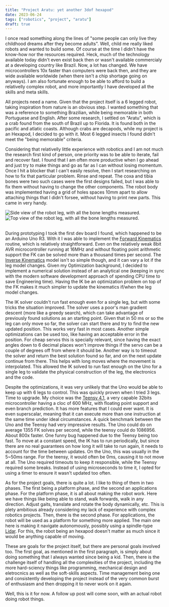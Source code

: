 ```yaml
---
title: "Project Aratu: yet another 3dof hexapod"
date: 2023-06-24
tags: ["robotics", "project", "aratu"]
draft: true
---
```


I once read something along the lines of "some people can only live they
childhood dreams after they become adults". Well, child me really liked robots
and wanted to build some. Of course at the time I didn't have the know-how nor
the resources required. Heck, much of the technology available today didn't
even exist back then or wasn't available commercialy at a developing country
like Brazil. Now, a lot has changed. We have microcontrollers 10x faster than
computers were back then, and they are wide available worldwide (when there
isn't a chip shortage going on anyways). I am also fortunate enough to be able
to afford to build a relativelly complex robot, and more importantly I have
developed all the skills and meta skills.

All projects need a name. Given that the project itself is a 6 legged robot,
taking inspiration from nature is an obvious step. I wanted something that
was a reference to something Brazilian, while being memorable in both
Portuguese and English. After some research, I settled on "Aratu", which is
a crab found from the south of Brazil up to Florida. It is found both in the
pacific and atlatic coasts. Although crabs are decapods, while my project
is an Hexapod, I decided to go with it. Most 6 legged insects I found didn't
meet the "being memorable" criteria.

Considering that relativelly little experience with robotics and I am not
much the research first kind of person, one priority was to be able to
iterate, fail and recover fast. I found that I am often more productive
when I go ahead and just try to make things and go as far as I can without
losing momentum. Once I hit a blocker that I can't easily resolve, then I
start researching on how to fix that particular problem. Rinse and repeat.
The coxa and tibia bones were two such cases were the first designs failed,
but I was able to fix them without having to change the other components.
The robot body was implemented having a grid of holes spaces 10mm apart
to allow attaching things that I didn't forsee, without having to print
new parts. This came in very handy.

<div class="container-fluid">
  <div class="row">
    <div class="col">
      <img
        class="img-fluid" src="{% static 'images/aratu_1/side_leg_view.png' %}"
        alt="Side view of the robot leg, with all the bone lengths measured."
      ></img>
    </div>
  </div>
  <div class="row">
    <div class="col">
      <img
        class="img-fluid" src="{% static 'images/aratu_1/top_leg_view__sliced_.png' %}"
        alt="Top view of the robot leg, with all the bone lengths measured."
      ></img>
    </div>
  </div>
</div>
</br>

During prototyping I took the first dev board I found, which happened to be an
Arduino Uno R3. With it I was able to implement the [Forward
Kinematics](https://en.wikipedia.org/wiki/Forward_kinematics) routine, which is
relatively straightforward. Even on the relatively weak 8bit AVR
microcontroller running at 16MHz and without floating point arithmetic support
the FK can be solved more than a thousand times per second. The [Inverse
Kinematics](https://en.wikipedia.org/wiki/Inverse_kinematics) model isn't so
simple though, and it can vary a lot if the leg model changes. Given my
Optimization background, I decided to implement a numerical solution instead of
an analytical one (keeping in sync with the modern software development
approach of spending CPU time to save Engineering time). Having the IK be an
optimization problem on top of the FK makes it much simpler to update the
kinematics if/when the leg model changes.

The IK solver couldn't run fast enough even for a single leg, but with some
tricks the situation improved. The solver uses a poor's man gradient descent
(more like a greedy search), which can take advantage of previously found
solutions as an starting point. Given that in 50 ms or so the leg can only move
so far, the solver can start there and try to find the new updated position.
This works very fast in most cases. Another simple optimizations can be used
too, like having an acceptable error in the position. For cheap servos this is
specially relevant, since having the exact angles down to 6 decimal places
won't improve things if the servo can be a couple of degrees off from where it
should be. Another way is to timeout the solver and return the best solution
found so far, and on the next update continue from there. This helps with long
moves where the movement is interpolated. This allowed the IK solved to run
fast enough on the Uno for a single leg to validate the physical construction
of the leg, the electronics and the code.

<!--
<video
  class="img-fluid"
  src="{% static 'videos/aratu_1/aratu_single_leg_ik_test.webm' %}"
  alt="Single leg prototype moving in a 'walk' pattern using a simple IK solver."
  autoplay loop muted
></video>
-->

Despite the optimizations, it was very unlikely that the Uno would be able to
keep up with 6 legs to control. This was quickly proven when I tried 3 legs.
Time to upgrade. My choice was the [Teensy
4.1](https://www.pjrc.com/store/teensy41.html), a very capable 32bits
microcontroller having a cloc of 600 MHz, with floating point support and even
branch prediction. It has more features that I could ever want. It is even
superscalar, meaning that it can execute more than one instruction at the same
time under ideal circumstances. A quick benchmark between the Uno and the
Teensy had very impressive results. The Uno could do on average 1355 FK solves
per second, while the teensy could do 1086956. About 800x faster. One funny bug
happened due to the Teensy being too fast. To move at a constant speed, the IK
has to run periodically, but since there are no real guarantees on how long it
will take to run again, it needs to account for the time between updates. On
the Uno, this was usually in the 5~50ms range. For the teensy, it would often
be 0ms, causing it to not move at all. The Uno required timeouts to keep it
responsible, while the Teensy required some breaks. Instead of using
microseconds to time it, I opted for using a timer to ensure it wasn't updated
too often.

As for the project goals, there is quite a lot. I like to thing of them in two
phases. The first being a platform phase, and the second an applications phase.
For the platform phase, it is all about making the robot work. Here we have
things like being able to stand, walk forwards, walk in any direction. Adjust
gaits, translate and rotate the body dynamically, etc. This is plety ambitious
already considering my lack of experience with complex robotics projects. Then,
there is the second phase. For applications, the robot will be used as a
platform for something more applied. The main one here is making it navigate
autonomously, possibly using a spindle-type
[Lidar](https://en.wikipedia.org/wiki/Lidar). For this, the robot being an
hexapod doesn't matter as much since it would be anything capable of moving.

These are goals for the project itself, but there are personal goals involved
too. The first goal, as mentioned in the first paragraph, is simply about doing
something that I always wanted since being a kid. Then, there is the challenge
itself of handling all the complexities of the project, including the more
hard-sciency things like programming, mechanical design and eletrocnics as well
as the soft-skills aspects. Time management being one and consistently
developing the project instead of the very common burst of enthusiasm and then
dropping it to never work on it again.

Well, this is it for now. A follow up post will come soon, with an actual robot
doing robot things.
